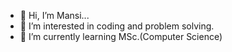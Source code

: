 - 👋 Hi, I’m Mansi...
- 👀 I’m interested in coding and problem solving.
- 🌱 I’m currently learning MSc.(Computer Science)

<!---
mansi-pardeshi/mansi-pardeshi is a ✨ special ✨ repository because its `README.md` (this file) appears on your GitHub profile.
You can click the Preview link to take a look at your changes.
--->
